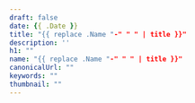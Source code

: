 ```yaml
---
draft: false
date: {{ .Date }}
title: "{{ replace .Name "-" " " | title }}"
description: ''
h1: ""
name: "{{ replace .Name "-" " " | title }}"
canonicalUrl: ""
keywords: ""
thumbnail: ""
---
```

